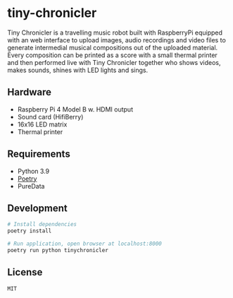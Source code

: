 # tiny-chronicler

Tiny Chronicler is a travelling music robot built with RaspberryPi equipped with an web interface to upload images, audio recordings and video files to generate intermedial musical compositions out of the uploaded material. Every composition can be printed as a score with a small thermal printer and then performed live with Tiny Chronicler together who shows videos, makes sounds, shines with LED lights and sings.

## Hardware

- Raspberry Pi 4 Model B w. HDMI output
- Sound card (HifiBerry)
- 16x16 LED matrix
- Thermal printer

## Requirements

- Python 3.9
- [Poetry](https://python-poetry.org)
- PureData

## Development

```bash
# Install dependencies
poetry install

# Run application, open browser at localhost:8000
poetry run python tinychronicler
```

## License

`MIT`
